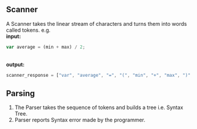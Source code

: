 ## Scanner 
A Scanner takes the linear stream of characters and turns them into words called tokens. 
e.g. <br>
<b>input: </b>
```javascript
var average = (min + max) / 2;
```
 <br>
<b>output: </b>

```javascript 
scanner_response = ["var", "average", "=", "(", "min", "+", "max", ")", "/", "2", ";"]
```

## Parsing 
1. The Parser takes the sequence of tokens and builds a tree i.e. Syntax Tree. 
2. Parser reports Syntax error made by the programmer. 



